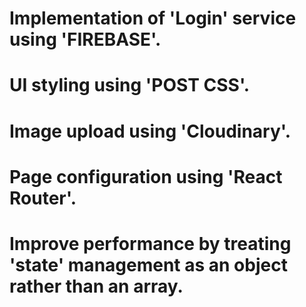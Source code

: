 # Implementation of 'Login' service using 'FIREBASE'.

# UI styling using 'POST CSS'.

# Image upload using 'Cloudinary'.

# Page configuration using 'React Router'.

# Improve performance by treating 'state' management as an object rather than an array.
